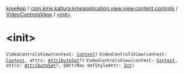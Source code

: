 [kmeApp](../../index.md) / [com.kme.kaltura.kmeapplication.view.view.content.controls](../index.md) / [VideoControlsView](index.md) / [&lt;init&gt;](./-init-.md)

# &lt;init&gt;

`VideoControlsView(context: `[`Context`](https://developer.android.com/reference/android/content/Context.html)`)`
`VideoControlsView(context: `[`Context`](https://developer.android.com/reference/android/content/Context.html)`, attrs: `[`AttributeSet`](https://developer.android.com/reference/android/util/AttributeSet.html)`?)`
`VideoControlsView(context: `[`Context`](https://developer.android.com/reference/android/content/Context.html)`, attrs: `[`AttributeSet`](https://developer.android.com/reference/android/util/AttributeSet.html)`?, @AttrRes defStyleAttr: `[`Int`](https://kotlinlang.org/api/latest/jvm/stdlib/kotlin/-int/index.html)`)`